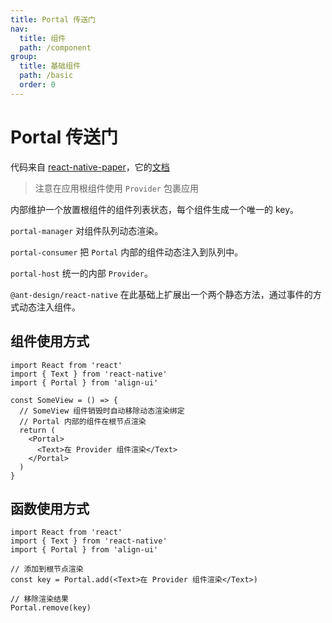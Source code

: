 ```yaml
---
title: Portal 传送门
nav:
  title: 组件
  path: /component
group:
  title: 基础组件
  path: /basic
  order: 0
---
```


# Portal 传送门

代码来自 [react-native-paper](https://github.com/callstack/react-native-paper)，它的[文档](https://callstack.github.io/react-native-paper/portal.html)

> 注意在应用根组件使用 `Provider` 包裹应用

内部维护一个放置根组件的组件列表状态，每个组件生成一个唯一的 key。

`portal-manager` 对组件队列动态渲染。

`portal-consumer` 把 `Portal` 内部的组件动态注入到队列中。

`portal-host` 统一的内部 `Provider`。

`@ant-design/react-native` 在此基础上扩展出一个两个静态方法，通过事件的方式动态注入组件。

## 组件使用方式

```tsx | pure
import React from 'react'
import { Text } from 'react-native'
import { Portal } from 'align-ui'

const SomeView = () => {
  // SomeView 组件销毁时自动移除动态渲染绑定
  // Portal 内部的组件在根节点渲染
  return (
    <Portal>
      <Text>在 Provider 组件渲染</Text>
    </Portal>
  )
}
```

## 函数使用方式

```tsx | pure
import React from 'react'
import { Text } from 'react-native'
import { Portal } from 'align-ui'

// 添加到根节点渲染
const key = Portal.add(<Text>在 Provider 组件渲染</Text>)

// 移除渲染结果
Portal.remove(key)
```
